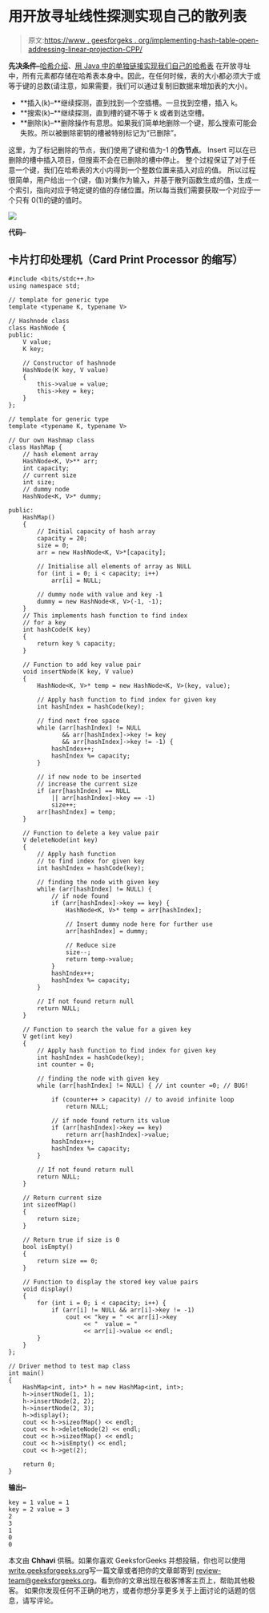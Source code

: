 # 用开放寻址线性探测实现自己的散列表

> 原文:[https://www . geesforgeks . org/implementing-hash-table-open-addressing-linear-projection-CPP/](https://www.geeksforgeeks.org/implementing-hash-table-open-addressing-linear-probing-cpp/)

**先决条件–**[哈希介绍](https://www.geeksforgeeks.org/hashing-set-1-introduction/)、[用 Java 中的单独链接实现我们自己的哈希表](https://www.geeksforgeeks.org/implementing-our-own-hash-table-with-separate-chaining-in-java/)
在开放寻址中，所有元素都存储在哈希表本身中。因此，在任何时候，表的大小都必须大于或等于键的总数(请注意，如果需要，我们可以通过复制旧数据来增加表的大小)。

*   **插入(k)–**继续探测，直到找到一个空插槽。一旦找到空槽，插入 k。
*   **搜索(k)–**继续探测，直到槽的键不等于 k 或者到达空槽。
*   **删除(k)–**删除操作有意思。如果我们简单地删除一个键，那么搜索可能会失败。所以被删除密钥的槽被特别标记为“已删除”。

这里，为了标记删除的节点，我们使用了键和值为-1 的**伪节点**。
Insert 可以在已删除的槽中插入项目，但搜索不会在已删除的槽中停止。
整个过程保证了对于任意一个键，我们在哈希表的大小内得到一个整数位置来插入对应的值。
所以过程很简单，用户给出一个(键，值)对集作为输入，并基于散列函数生成的值，生成一个索引，指向对应于特定键的值的存储位置。所以每当我们需要获取一个对应于一个只有 0(1)的键的值时。

![](img/62b1efaa86a55f91e638f1fd76d1a5d4.png)

**代码–**

## 卡片打印处理机（Card Print Processor 的缩写）

```
#include <bits/stdc++.h>
using namespace std;

// template for generic type
template <typename K, typename V>

// Hashnode class
class HashNode {
public:
    V value;
    K key;

    // Constructor of hashnode
    HashNode(K key, V value)
    {
        this->value = value;
        this->key = key;
    }
};

// template for generic type
template <typename K, typename V>

// Our own Hashmap class
class HashMap {
    // hash element array
    HashNode<K, V>** arr;
    int capacity;
    // current size
    int size;
    // dummy node
    HashNode<K, V>* dummy;

public:
    HashMap()
    {
        // Initial capacity of hash array
        capacity = 20;
        size = 0;
        arr = new HashNode<K, V>*[capacity];

        // Initialise all elements of array as NULL
        for (int i = 0; i < capacity; i++)
            arr[i] = NULL;

        // dummy node with value and key -1
        dummy = new HashNode<K, V>(-1, -1);
    }
    // This implements hash function to find index
    // for a key
    int hashCode(K key)
    {
        return key % capacity;
    }

    // Function to add key value pair
    void insertNode(K key, V value)
    {
        HashNode<K, V>* temp = new HashNode<K, V>(key, value);

        // Apply hash function to find index for given key
        int hashIndex = hashCode(key);

        // find next free space
        while (arr[hashIndex] != NULL
               && arr[hashIndex]->key != key
               && arr[hashIndex]->key != -1) {
            hashIndex++;
            hashIndex %= capacity;
        }

        // if new node to be inserted
        // increase the current size
        if (arr[hashIndex] == NULL
            || arr[hashIndex]->key == -1)
            size++;
        arr[hashIndex] = temp;
    }

    // Function to delete a key value pair
    V deleteNode(int key)
    {
        // Apply hash function
        // to find index for given key
        int hashIndex = hashCode(key);

        // finding the node with given key
        while (arr[hashIndex] != NULL) {
            // if node found
            if (arr[hashIndex]->key == key) {
                HashNode<K, V>* temp = arr[hashIndex];

                // Insert dummy node here for further use
                arr[hashIndex] = dummy;

                // Reduce size
                size--;
                return temp->value;
            }
            hashIndex++;
            hashIndex %= capacity;
        }

        // If not found return null
        return NULL;
    }

    // Function to search the value for a given key
    V get(int key)
    {
        // Apply hash function to find index for given key
        int hashIndex = hashCode(key);
        int counter = 0;

        // finding the node with given key
        while (arr[hashIndex] != NULL) { // int counter =0; // BUG!

            if (counter++ > capacity) // to avoid infinite loop
                return NULL;

            // if node found return its value
            if (arr[hashIndex]->key == key)
                return arr[hashIndex]->value;
            hashIndex++;
            hashIndex %= capacity;
        }

        // If not found return null
        return NULL;
    }

    // Return current size
    int sizeofMap()
    {
        return size;
    }

    // Return true if size is 0
    bool isEmpty()
    {
        return size == 0;
    }

    // Function to display the stored key value pairs
    void display()
    {
        for (int i = 0; i < capacity; i++) {
            if (arr[i] != NULL && arr[i]->key != -1)
                cout << "key = " << arr[i]->key
                     << "  value = "
                     << arr[i]->value << endl;
        }
    }
};

// Driver method to test map class
int main()
{
    HashMap<int, int>* h = new HashMap<int, int>;
    h->insertNode(1, 1);
    h->insertNode(2, 2);
    h->insertNode(2, 3);
    h->display();
    cout << h->sizeofMap() << endl;
    cout << h->deleteNode(2) << endl;
    cout << h->sizeofMap() << endl;
    cout << h->isEmpty() << endl;
    cout << h->get(2);

    return 0;
}
```

**输出–**

```
key = 1 value = 1
key = 2 value = 3
2
3
1
0
0
```

本文由 **Chhavi** 供稿。如果你喜欢 GeeksforGeeks 并想投稿，你也可以使用[write.geeksforgeeks.org](https://write.geeksforgeeks.org)写一篇文章或者把你的文章邮寄到 review-team@geeksforgeeks.org。看到你的文章出现在极客博客主页上，帮助其他极客。
如果你发现任何不正确的地方，或者你想分享更多关于上面讨论的话题的信息，请写评论。